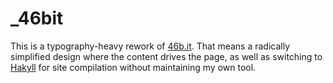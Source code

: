 # _46bit
This is a typography-heavy rework of [46b.it](https://46b.it). That means a radically simplified design where the content drives the page, as well as switching to [Hakyll](http://jaspervdj.be/hakyll/) for site compilation without maintaining my own tool.

